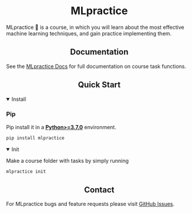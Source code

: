 # <div align="center">MLpractice</div>

MLpractice 🚀 is a course, in which you will learn about the most effective machine learning techniques, and gain practice implementing them.

## <div align="center">Documentation</div>

See the [MLpractice Docs]() for full documentation on course task functions.

## <div align="center">Quick Start</div>

<details open>
<summary>Install</summary>
  
### Pip
Pip install it in a [**Python>=3.7.0**](https://www.python.org/) environment.
```bash
pip install mlpractice
```

<!-- ### Clone and install
Clone repo and install [requirements.txt](https://github.com/avalur/mlpractice/blob/main/requirements.txt) in a
[**Python>=3.7.0**](https://www.python.org/) environment.

```bash
git clone https://github.com/avalur/mlpractice  # clone
cd mlpractice
pip install -r requirements.txt  # install
``` -->

</details>

<details open>
<summary>Init</summary>

Make a course folder with tasks by simply running
```bash
mlpractice init
```

</details>

## <div align="center">Contact</div>

For MLpractice bugs and feature requests please visit [GitHub Issues](https://github.com/avalur/mlpractice/issues).

</div>
